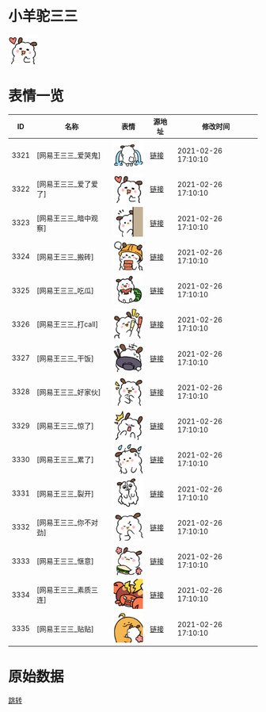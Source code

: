 # 小羊驼三三

<img src="./cover.png" height="60" alt="cover" />

# 表情一览

|ID|名称|表情|源地址|修改时间|
|----|----|----|----|----|
|3321|[网易王三三_爱哭鬼]|<img src="./pic/003321_%5B网易王三三_爱哭鬼%5D.png" height="60" alt="爱哭鬼"/>|[链接](http://i0.hdslb.com/bfs/emote/0ffeb0667ddf5b598c53981c42a40d8c59d82769.png)|2021-02-26 17:10:10|
|3322|[网易王三三_爱了爱了]|<img src="./pic/003322_%5B网易王三三_爱了爱了%5D.png" height="60" alt="爱了爱了"/>|[链接](http://i0.hdslb.com/bfs/emote/c6fb3e6bb7e3b8285ffcb6462abf8bb9293163d6.png)|2021-02-26 17:10:10|
|3323|[网易王三三_暗中观察]|<img src="./pic/003323_%5B网易王三三_暗中观察%5D.png" height="60" alt="暗中观察"/>|[链接](http://i0.hdslb.com/bfs/emote/8dc40aadc709458bfa345b894b7ea39312ffe5b1.png)|2021-02-26 17:10:10|
|3324|[网易王三三_搬砖]|<img src="./pic/003324_%5B网易王三三_搬砖%5D.png" height="60" alt="搬砖"/>|[链接](http://i0.hdslb.com/bfs/emote/07a28fd32ce4f81b35527751b9b0f53fead455db.png)|2021-02-26 17:10:10|
|3325|[网易王三三_吃瓜]|<img src="./pic/003325_%5B网易王三三_吃瓜%5D.png" height="60" alt="吃瓜"/>|[链接](http://i0.hdslb.com/bfs/emote/402dd5b7582c39da322d9562e0a073af3547fe22.png)|2021-02-26 17:10:10|
|3326|[网易王三三_打call]|<img src="./pic/003326_%5B网易王三三_打call%5D.png" height="60" alt="打call"/>|[链接](http://i0.hdslb.com/bfs/emote/d43d55c0e351a99f04117201480999996467e8ca.png)|2021-02-26 17:10:10|
|3327|[网易王三三_干饭]|<img src="./pic/003327_%5B网易王三三_干饭%5D.png" height="60" alt="干饭"/>|[链接](http://i0.hdslb.com/bfs/emote/c410d8a9590b954b8c2fc51ed8c2619ee104d12d.png)|2021-02-26 17:10:10|
|3328|[网易王三三_好家伙]|<img src="./pic/003328_%5B网易王三三_好家伙%5D.png" height="60" alt="好家伙"/>|[链接](http://i0.hdslb.com/bfs/emote/026787eefa5c7e7cdee058de8329ab82b196c3a5.png)|2021-02-26 17:10:10|
|3329|[网易王三三_惊了]|<img src="./pic/003329_%5B网易王三三_惊了%5D.png" height="60" alt="惊了"/>|[链接](http://i0.hdslb.com/bfs/emote/4ae750b2740c509f98076207bfac398f85a99055.png)|2021-02-26 17:10:10|
|3330|[网易王三三_累了]|<img src="./pic/003330_%5B网易王三三_累了%5D.png" height="60" alt="累了"/>|[链接](http://i0.hdslb.com/bfs/emote/037334afb5243f1f0837f9bd1ca1fe6b55b8f4cb.png)|2021-02-26 17:10:10|
|3331|[网易王三三_裂开]|<img src="./pic/003331_%5B网易王三三_裂开%5D.png" height="60" alt="裂开"/>|[链接](http://i0.hdslb.com/bfs/emote/9e2856d9b412ac61e2df8488f2830eeb4971988a.png)|2021-02-26 17:10:10|
|3332|[网易王三三_你不对劲]|<img src="./pic/003332_%5B网易王三三_你不对劲%5D.png" height="60" alt="你不对劲"/>|[链接](http://i0.hdslb.com/bfs/emote/78c195f7a45fb41877a78ce94e3c467ab9e6fd67.png)|2021-02-26 17:10:10|
|3333|[网易王三三_惬意]|<img src="./pic/003333_%5B网易王三三_惬意%5D.png" height="60" alt="惬意"/>|[链接](http://i0.hdslb.com/bfs/emote/95de8e06908a15ae68a49225400051fd2fe1b1f1.png)|2021-02-26 17:10:10|
|3334|[网易王三三_素质三连]|<img src="./pic/003334_%5B网易王三三_素质三连%5D.png" height="60" alt="素质三连"/>|[链接](http://i0.hdslb.com/bfs/emote/fd152a89ae9a906b10e1d1c0e47181570c06aad3.png)|2021-02-26 17:10:10|
|3335|[网易王三三_贴贴]|<img src="./pic/003335_%5B网易王三三_贴贴%5D.png" height="60" alt="贴贴"/>|[链接](http://i0.hdslb.com/bfs/emote/8cc2e55e138d92bfa2f6d3515f8fe301d62d16a2.png)|2021-02-26 17:10:10|

# 原始数据

[跳转](./raw.json)

